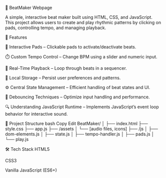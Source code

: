 🥁 BeatMaker Webpage

A simple, interactive beat maker built using HTML, CSS, and JavaScript. This project allows users to create and play rhythmic patterns by clicking on pads, controlling tempo, and managing playback.

🚀 Features


🎵 Interactive Pads – Clickable pads to activate/deactivate beats.

⏱️ Custom Tempo Control – Change BPM using a slider and numeric input.


🔁 Real-Time Playback – Loop through beats in a sequencer.


💾 Local Storage – Persist user preferences and patterns.


⚙️ Central State Management – Efficient handling of beat states and UI.


🧠 Debouncing Techniques – Optimize input handling and performance.


🔍 Understanding JavaScript Runtime – Implements JavaScript’s event loop behavior for interactive sound.

📁 Project Structure
bash
Copy
Edit
BeatMaker/
│
├── index.html
├── style.css
├── app.js
├── /assets
│   └── [audio files, icons]
├── /js
│   ├── dom-elements.js
│   ├── state.js
│   ├── tempo-handler.js
│   ├── pads.js
│   └── play.js





🛠️ Tech Stack
HTML5

CSS3

Vanilla JavaScript (ES6+)

